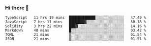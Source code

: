 ### Hi there 👋
<!--START_SECTION:waka-->

```text
TypeScript   11 hrs 19 mins  ████████████░░░░░░░░░░░░░   47.49 %
JavaScript   7 hrs 11 mins   ███████▓░░░░░░░░░░░░░░░░░   30.18 %
Solidity     3 hrs 22 mins   ███▓░░░░░░░░░░░░░░░░░░░░░   14.16 %
Markdown     48 mins         █░░░░░░░░░░░░░░░░░░░░░░░░   03.42 %
TOML         21 mins         ▒░░░░░░░░░░░░░░░░░░░░░░░░   01.54 %
JSON         21 mins         ▒░░░░░░░░░░░░░░░░░░░░░░░░   01.51 %
```

<!--END_SECTION:waka-->
<!--
**TRoYals/TRoYals** is a ✨ _special_ ✨ repository because its `README.md` (this file) appears on your GitHub profile.

Here are some ideas to get you started:

- 🔭 I’m currently working on ...
- 🌱 I’m currently learning ...
- 👯 I’m looking to collaborate on ...
- 🤔 I’m looking for help with ...
- 💬 Ask me about ...
- 📫 How to reach me: ...
- 😄 Pronouns: ...
- ⚡ Fun fact: ...
-->
